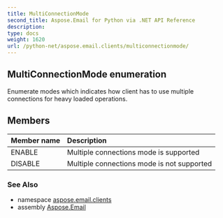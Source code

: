 ```yaml
---
title: MultiConnectionMode
second_title: Aspose.Email for Python via .NET API Reference
description: 
type: docs
weight: 1620
url: /python-net/aspose.email.clients/multiconnectionmode/
---
```


## MultiConnectionMode enumeration

Enumerate modes which indicates how client has to use multiple connections for heavy loaded operations.

## Members
| Member name | Description |
| :- | :- |
|ENABLE|Multiple connections mode is supported|
|DISABLE|Multiple connections mode is not supported|

### See Also

* namespace [aspose.email.clients](/email/python-net/aspose.email.clients/)
* assembly [Aspose.Email](/email/python-net/)

